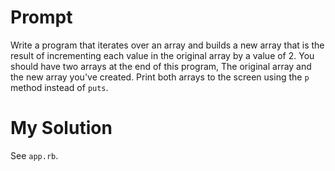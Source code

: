 # Prompt

Write a program that iterates over an array and builds a new array that is the result of incrementing each value in the original array by a value of 2. You should have two arrays at the end of this program, The original array and the new array you've created. Print both arrays to the screen using the `p` method instead of `puts`.

# My Solution

See `app.rb`.
